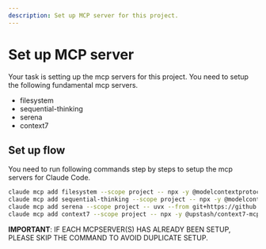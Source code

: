 ```yaml
---
description: Set up MCP server for this project.
---
```


# Set up MCP server

Your task is setting up the mcp servers for this project.
You need to setup the following fundamental mcp servers.

- filesystem
- sequential-thinking
- serena
- context7

## Set up flow

You need to run following commands step by steps to setup the mcp servers for Claude Code.

```bash
claude mcp add filesystem --scope project -- npx -y @modelcontextprotocol/server-filesystem
claude mcp add sequential-thinking --scope project -- npx -y @modelcontextprotocol/server-sequential-thinking
claude mcp add serena --scope project -- uvx --from git+https://github.com/oraios/serena serena start-mcp-server --context ide-assistant --project $(pwd)
claude mcp add context7 --scope project -- npx -y @upstash/context7-mcp
```

**IMPORTANT**: IF EACH MCPSERVER(S) HAS ALREADY BEEN SETUP, PLEASE SKIP THE COMMAND TO AVOID DUPLICATE SETUP.
